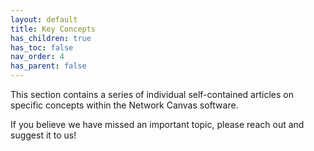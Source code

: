 ```yaml
---
layout: default
title: Key Concepts
has_children: true
has_toc: false
nav_order: 4
has_parent: false
---
```


This section contains a series of individual self-contained articles on specific concepts within the Network Canvas software.

If you believe we have missed an important topic, please reach out and suggest it to us!
